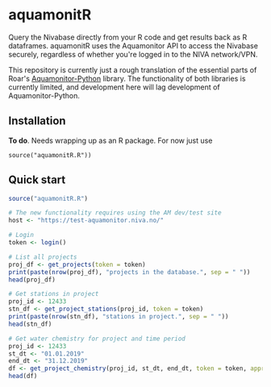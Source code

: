 # aquamonitR

Query the Nivabase directly from your R code and get results back as R dataframes. aquamonitR uses the Aquamonitor API to access the Nivabase securely, regardless of whether you're logged in to the NIVA network/VPN. 

This repository is currently just a rough translation of the essential parts of Roar's [Aquamonitor-Python](https://github.com/NIVANorge/Aquamonitor-Python) library. The functionality of both libraries is currently limited, and development here will lag development of Aquamonitor-Python.

## Installation

**To do**. Needs wrapping up as an R package. For now just use 

    source("aquamonitR.R"))

## Quick start

``` r
source("aquamonitR.R")

# The new functionality requires using the AM dev/test site
host <- "https://test-aquamonitor.niva.no/"

# Login
token <- login()

# List all projects
proj_df <- get_projects(token = token)
print(paste(nrow(proj_df), "projects in the database.", sep = " "))
head(proj_df)

# Get stations in project
proj_id <- 12433
stn_df <- get_project_stations(proj_id, token = token)
print(paste(nrow(stn_df), "stations in project.", sep = " "))
head(stn_df)

# Get water chemistry for project and time period
proj_id <- 12433
st_dt <- "01.01.2019"
end_dt <- "31.12.2019"
df <- get_project_chemistry(proj_id, st_dt, end_dt, token = token, approved = TRUE)
head(df)
```